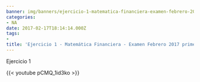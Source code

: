 ```yaml
---
banner: img/banners/ejercicio-1-matematica-financiera-examen-febrero-2017-primera-semana.jpg
categories:
- NA
date: 2017-02-17T18:14:14.000Z
tags:
- 
title: 'Ejercicio 1 - Matemática Financiera - Examen Febrero 2017 primera semana.'
---
```


Ejercicio 1

{{< youtube pCMQ_1id3ko >}}
